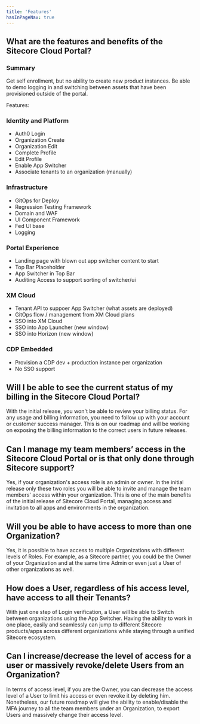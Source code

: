 ```yaml
---
title: 'Features'
hasInPageNav: true
---
```


## What are the features and benefits of the Sitecore Cloud Portal?

### Summary

Get self enrollment, but no ability to create new product instances. Be able to demo logging in and switching between assets that have been provisioned outside of the portal.

Features:

### Identity and Platform

- Auth0 Login
- Organization Create
- Organization Edit
- Complete Profile
- Edit Profile
- Enable App Switcher
- Associate tenants to an organization (manually)

### Infrastructure

- GitOps for Deploy
- Regression Testing Framework
- Domain and WAF
- UI Component Framework
- Fed UI base
- Logging

### Portal Experience

- Landing page with blown out app switcher content to start
- Top Bar Placeholder
- App Switcher in Top Bar
- Auditing Access to support sorting of switcher/ui

### XM Cloud

- Tenant API to suppoer App Switcher (what assets are deployed)
- GitOps flow / management from XM Cloud plans
- SSO into XM Cloud
- SSO into App Launcher (new window)
- SSO into Horizon (new window)

### CDP Embedded

- Provision a CDP dev + production instance per organization
- No SSO support

## Will I be able to see the current status of my billing in the Sitecore Cloud Portal?

With the initial release, you won't be able to review your billing status. For any usage and billing information, you need to follow up with your account or customer success manager. This is on our roadmap and will be working on exposing the billing information to the correct users in future releases.

## Can I manage my team members’ access in the Sitecore Cloud Portal or is that only done through Sitecore support?

Yes, if your organization's access role is an admin or owner. In the initial release only these two roles you will be able to invite and manage the team members' access within your organization. This is one of the main benefits of the initial release of Sitecore Cloud Portal, managing access and invitation to all apps and environments in the organization.

## Will you be able to have access to more than one Organization?

Yes, it is possible to have access to multiple Organizations with different levels of Roles. For example, as a Sitecore partner, you could be the Owner of your Organization and at the same time Admin or even just a User of other organizations as well.

## How does a User, regardless of his access level, have access to all their Tenants?

With just one step of Login verification, a User will be able to Switch between organizations using the App Switcher. Having the ability to work in one place, easily and seamlessly can jump to different Sitecore products/apps across different organizations while staying through a unified Sitecore ecosystem.

## Can I increase/decrease the level of access for a user or massively revoke/delete Users from an Organization?

In terms of access level, if you are the Owner, you can decrease the access level of a User to limit his access or even revoke it by deleting him. Nonetheless, our future roadmap will give the ability to enable/disable the MFA journey to all the team members under an Organization, to export Users and massively change their access level.
